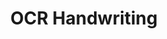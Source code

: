 ---
title: "OCR Handwriting"

categories: ['']

tags: ['OCR', 'Handwriting']

arwords: 'التعرف الآلي على الكتابة المخطوطة'

arexps: []

enwords: ['OCR Handwriting']

enexps: []

arlexicons: 'ع'

enlexicons: 'O'

authors: ['Ruqayya Roshdy']

translators: ['']

citations: 'مقدمة في حوسبة اللغة العربية'

sources: 'مركز الملك عبدالله بن عبدالعزيز الدولي لخدمة اللغة العربية'

slug: ""
---